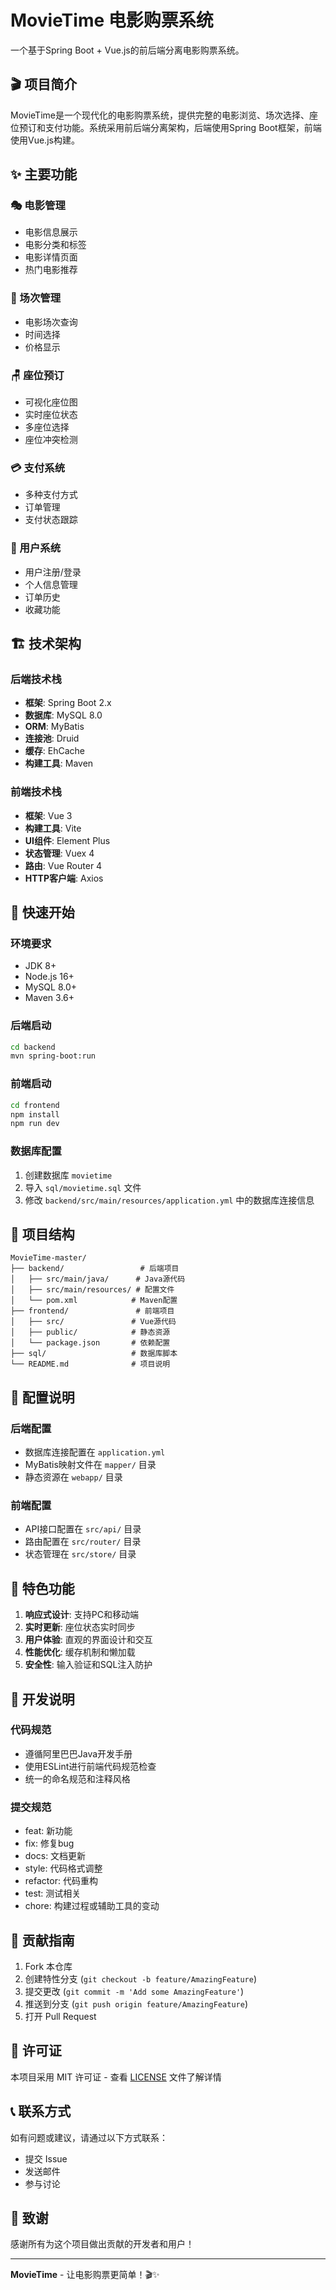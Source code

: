 # MovieTime 电影购票系统

一个基于Spring Boot + Vue.js的前后端分离电影购票系统。

## 🎬 项目简介

MovieTime是一个现代化的电影购票系统，提供完整的电影浏览、场次选择、座位预订和支付功能。系统采用前后端分离架构，后端使用Spring Boot框架，前端使用Vue.js构建。

## ✨ 主要功能

### 🎭 电影管理
- 电影信息展示
- 电影分类和标签
- 电影详情页面
- 热门电影推荐

### 🎫 场次管理
- 电影场次查询
- 时间选择
- 价格显示

### 🪑 座位预订
- 可视化座位图
- 实时座位状态
- 多座位选择
- 座位冲突检测

### 💳 支付系统
- 多种支付方式
- 订单管理
- 支付状态跟踪

### 👤 用户系统
- 用户注册/登录
- 个人信息管理
- 订单历史
- 收藏功能

## 🏗️ 技术架构

### 后端技术栈
- **框架**: Spring Boot 2.x
- **数据库**: MySQL 8.0
- **ORM**: MyBatis
- **连接池**: Druid
- **缓存**: EhCache
- **构建工具**: Maven

### 前端技术栈
- **框架**: Vue 3
- **构建工具**: Vite
- **UI组件**: Element Plus
- **状态管理**: Vuex 4
- **路由**: Vue Router 4
- **HTTP客户端**: Axios

## 🚀 快速开始

### 环境要求
- JDK 8+
- Node.js 16+
- MySQL 8.0+
- Maven 3.6+

### 后端启动
```bash
cd backend
mvn spring-boot:run
```

### 前端启动
```bash
cd frontend
npm install
npm run dev
```

### 数据库配置
1. 创建数据库 `movietime`
2. 导入 `sql/movietime.sql` 文件
3. 修改 `backend/src/main/resources/application.yml` 中的数据库连接信息

## 📁 项目结构

```
MovieTime-master/
├── backend/                 # 后端项目
│   ├── src/main/java/      # Java源代码
│   ├── src/main/resources/ # 配置文件
│   └── pom.xml            # Maven配置
├── frontend/               # 前端项目
│   ├── src/               # Vue源代码
│   ├── public/            # 静态资源
│   └── package.json       # 依赖配置
├── sql/                   # 数据库脚本
└── README.md              # 项目说明
```

## 🔧 配置说明

### 后端配置
- 数据库连接配置在 `application.yml`
- MyBatis映射文件在 `mapper/` 目录
- 静态资源在 `webapp/` 目录

### 前端配置
- API接口配置在 `src/api/` 目录
- 路由配置在 `src/router/` 目录
- 状态管理在 `src/store/` 目录

## 🌟 特色功能

1. **响应式设计**: 支持PC和移动端
2. **实时更新**: 座位状态实时同步
3. **用户体验**: 直观的界面设计和交互
4. **性能优化**: 缓存机制和懒加载
5. **安全性**: 输入验证和SQL注入防护

## 📝 开发说明

### 代码规范
- 遵循阿里巴巴Java开发手册
- 使用ESLint进行前端代码规范检查
- 统一的命名规范和注释风格

### 提交规范
- feat: 新功能
- fix: 修复bug
- docs: 文档更新
- style: 代码格式调整
- refactor: 代码重构
- test: 测试相关
- chore: 构建过程或辅助工具的变动

## 🤝 贡献指南

1. Fork 本仓库
2. 创建特性分支 (`git checkout -b feature/AmazingFeature`)
3. 提交更改 (`git commit -m 'Add some AmazingFeature'`)
4. 推送到分支 (`git push origin feature/AmazingFeature`)
5. 打开 Pull Request

## 📄 许可证

本项目采用 MIT 许可证 - 查看 [LICENSE](LICENSE) 文件了解详情

## 📞 联系方式

如有问题或建议，请通过以下方式联系：
- 提交 Issue
- 发送邮件
- 参与讨论

## 🙏 致谢

感谢所有为这个项目做出贡献的开发者和用户！

---

**MovieTime** - 让电影购票更简单！🎬✨